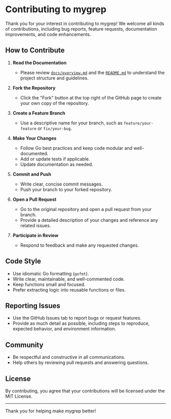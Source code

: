 # Contributing to mygrep

Thank you for your interest in contributing to mygrep! We welcome all kinds of contributions, including bug reports, feature requests, documentation improvements, and code enhancements.

## How to Contribute

1. **Read the Documentation**
   - Please review [`docs/overview.md`](docs/overview.md) and the [`README.md`](README.md) to understand the project structure and guidelines.

2. **Fork the Repository**
   - Click the "Fork" button at the top right of the GitHub page to create your own copy of the repository.

3. **Create a Feature Branch**
   - Use a descriptive name for your branch, such as `feature/your-feature` or `fix/your-bug`.

4. **Make Your Changes**
   - Follow Go best practices and keep code modular and well-documented.
   - Add or update tests if applicable.
   - Update documentation as needed.

5. **Commit and Push**
   - Write clear, concise commit messages.
   - Push your branch to your forked repository.

6. **Open a Pull Request**
   - Go to the original repository and open a pull request from your branch.
   - Provide a detailed description of your changes and reference any related issues.

7. **Participate in Review**
   - Respond to feedback and make any requested changes.

## Code Style

- Use idiomatic Go formatting (`gofmt`).
- Write clear, maintainable, and well-commented code.
- Keep functions small and focused.
- Prefer extracting logic into reusable functions or files.

## Reporting Issues

- Use the GitHub Issues tab to report bugs or request features.
- Provide as much detail as possible, including steps to reproduce, expected behavior, and environment information.

## Community

- Be respectful and constructive in all communications.
- Help others by reviewing pull requests and answering questions.

## License

By contributing, you agree that your contributions will be licensed under the MIT License.

---

Thank you for helping make mygrep better!
